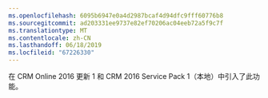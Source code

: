 ```yaml
---
ms.openlocfilehash: 6095b6947e0a4d2987bcaf4d94dfc9fff60776b8
ms.sourcegitcommit: ad203331ee9737e82ef70206ac04eeb72a5f9c7f
ms.translationtype: MT
ms.contentlocale: zh-CN
ms.lasthandoff: 06/18/2019
ms.locfileid: "67226330"
---
```

在 CRM Online 2016 更新 1 和 CRM 2016 Service Pack 1（本地）中引入了此功能。